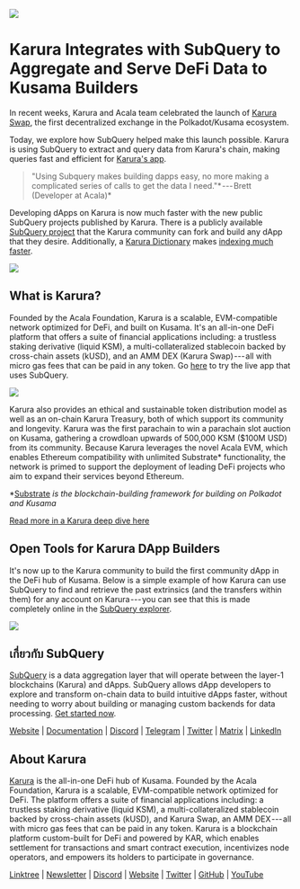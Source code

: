 ![](https://cdn-images-1.medium.com/max/1600/0*EBj5be1webNUchfi)

# Karura Integrates with SubQuery to Aggregate and Serve DeFi Data to Kusama Builders

In recent weeks, Karura and Acala team celebrated the launch of [Karura Swap](https://apps.karura.network/), the first decentralized exchange in the Polkadot/Kusama ecosystem.

Today, we explore how SubQuery helped make this launch possible. Karura is using SubQuery to extract and query data from Karura's chain, making queries fast and efficient for [Karura's app](https://apps.karura.network/).

> "Using Subquery makes building dapps easy, no more making a complicated series of calls to get the data I need."* --- Brett (Developer at Acala)*

Developing dApps on Karura is now much faster with the new public SubQuery projects published by Karura. There is a publicly available [SubQuery project](https://explorer.subquery.network/subquery/AcalaNetwork/karura) that the Karura community can fork and build any dApp that they desire. Additionally, a [Karura Dictionary](https://explorer.subquery.network/subquery/AcalaNetwork/karura-dictionary) makes [indexing much faster](https://subquery.medium.com/subquerys-just-got-a-lot-faster-with-the-dictionary-8a7a1447574).

![](https://cdn-images-1.medium.com/max/1600/1*vvI_pI93mhe4kzSNQ2yMoQ.png)

## What is Karura?

Founded by the Acala Foundation, Karura is a scalable, EVM-compatible network optimized for DeFi, and built on Kusama. It's an all-in-one DeFi platform that offers a suite of financial applications including: a trustless staking derivative (liquid KSM), a multi-collateralized stablecoin backed by cross-chain assets (kUSD), and an AMM DEX (Karura Swap) --- all with micro gas fees that can be paid in any token. Go [here](http://apps.karura.network) to try the live app that uses SubQuery.

![](https://cdn-images-1.medium.com/max/1600/0*g174RcFJwJcw2ITS)

Karura also provides an ethical and sustainable token distribution model as well as an on-chain Karura Treasury, both of which support its community and longevity. Karura was the first parachain to win a parachain slot auction on Kusama, gathering a crowdloan upwards of 500,000 KSM ($100M USD) from its community. Because Karura leverages the novel Acala EVM, which enables Ethereum compatibility with unlimited Substrate* functionality, the network is primed to support the deployment of leading DeFi projects who aim to expand their services beyond Ethereum.

*[Substrate](http://substrate.dev/) *is the blockchain-building framework for building on Polkadot and Kusama*

[Read more in a Karura deep dive here](https://medium.com/acalanetwork/countdown-to-karura-a-deep-dive-on-the-defi-hub-of-kusama-410066fc1e1f)

## Open Tools for Karura DApp Builders

It's now up to the Karura community to build the first community dApp in the DeFi hub of Kusama. Below is a simple example of how Karura can use SubQuery to find and retrieve the past extrinsics (and the transfers within them) for any account on Karura --- you can see that this is made completely online in the [SubQuery explorer](https://explorer.subquery.network/subquery/AcalaNetwork/karura).

![](https://cdn-images-1.medium.com/max/1600/0*t6stH0LeQC8M5fSp)

## เกี่ยวกับ SubQuery

[SubQuery](https://subquery.network/) is a data aggregation layer that will operate between the layer-1 blockchains (Karura) and dApps. SubQuery allows dApp developers to explore and transform on-chain data to build intuitive dApps faster, without needing to worry about building or managing custom backends for data processing. [Get started now](https://doc.subquery.network/).

[Website](https://subquery.network/) | [Documentation](https://doc.subquery.network/) | [Discord](https://discord.com/invite/78zg8aBSMG) | [Telegram](https://t.me/subquerynetwork) | [Twitter](https://twitter.com/subquerynetwork) | [Matrix](https://matrix.to/#/#subquery:matrix.org) | [LinkedIn](https://www.linkedin.com/company/subquery)

## About Karura

[Karura](http://acala.network/karura) is the all-in-one DeFi hub of Kusama. Founded by the Acala Foundation, Karura is a scalable, EVM-compatible network optimized for DeFi. The platform offers a suite of financial applications including: a trustless staking derivative (liquid KSM), a multi-collateralized stablecoin backed by cross-chain assets (kUSD), and Karura Swap, an AMM DEX --- all with micro gas fees that can be paid in any token. Karura is a blockchain platform custom-built for DeFi and powered by KAR, which enables settlement for transactions and smart contract execution, incentivizes node operators, and empowers its holders to participate in governance.

[Linktree](http://linktr.ee/karuranetwork) | [Newsletter](https://share.hsforms.com/1X9RxkXk-R62I0VNbATaDXw4h8qc) | [Discord](https://discord.gg/vdbFVCH) | [Website](http://acala.network/karura) | [Twitter](https://twitter.com/KaruraNetwork) | [GitHub](https://github.com/AcalaNetwork/Acala) | [YouTube](http://youtube.com/c/acalanetwork)